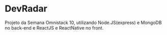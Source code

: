 # DevRadar
Projeto da Semana Omnistack 10, utilizando Node.JS(express) e MongoDB no back-end e ReactJS e ReactNative no front.
